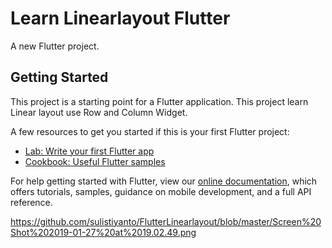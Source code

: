 # Learn Linearlayout Flutter

A new Flutter project.

## Getting Started

This project is a starting point for a Flutter application. This project learn Linear layout use Row and Column Widget.

A few resources to get you started if this is your first Flutter project:

- [Lab: Write your first Flutter app](https://flutter.io/docs/get-started/codelab)
- [Cookbook: Useful Flutter samples](https://flutter.io/docs/cookbook)

For help getting started with Flutter, view our 
[online documentation](https://flutter.io/docs), which offers tutorials, 
samples, guidance on mobile development, and a full API reference.

https://github.com/sulistiyanto/FlutterLinearlayout/blob/master/Screen%20Shot%202019-01-27%20at%2019.02.49.png
